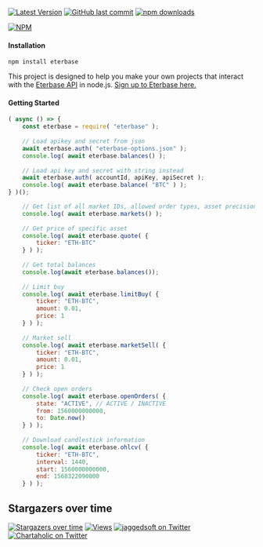 [![Latest Version](https://img.shields.io/github/release/jaggedsoft/eterbase-api.svg?style=flat-square)](https://github.com/jaggedsoft/eterbase-api/releases) 
[![GitHub last commit](https://img.shields.io/github/last-commit/jaggedsoft/eterbase-api.svg?maxAge=2400)](#)
[![npm downloads](https://img.shields.io/npm/dt/eterbase.svg?maxAge=7200)](https://www.npmjs.com/package/eterbase)

[![NPM](https://nodei.co/npm/eterbase.png?compact=true)](https://npmjs.org/package/eterbase)

#### Installation
```
npm install eterbase
```

This project is designed to help you make your own projects that interact with the [Eterbase API](https://developers.eterbase.exchange) in node.js. [Sign up to Eterbase here.](https://www.eterbase.com/)

#### Getting Started
```js
( async () => {
    const eterbase = require( "eterbase" );
    
    // Load apikey and secret from json
    await eterbase.auth( "eterbase-options.json" );
    console.log( await eterbase.balances() );
    
    // Load api key and secret with string instead
    await eterbase.auth( accountId, apiKey, apiSecret );
    console.log( await eterbase.balance( "BTC" ) );
} )();
```

```js
    // Get list of all market IDs, allowed order types, asset precision and more.
    console.log( await eterbase.markets() );
    
    // Get price of specific asset
    console.log( await eterbase.quote( {
        ticker: "ETH-BTC"
    } ) );
    
    // Get total balances
    console.log(await eterbase.balances());
    
    // Limit buy
    console.log( await eterbase.limitBuy( {
        ticker: "ETH-BTC",
        amount: 0.01,
        price: 1
    } ) );
    
    // Market sell
    console.log( await eterbase.marketSell( {
        ticker: "ETH-BTC",
        amount: 0.01,
        price: 1
    } ) );
    
    // Check open orders
    console.log( await eterbase.openOrders( {
        state: "ACTIVE", // ACTIVE / INACTIVE
        from: 1560000000000,
        to: Date.now()
    } ) );
    
    // Download candlestick information
    console.log( await eterbase.ohlcv( {
        ticker: "ETH-BTC",
        interval: 1440,
        start: 1560000000000,
        end: 1568322090000
    } ) );
```

## Stargazers over time

[![Stargazers over time](https://starcharts.herokuapp.com/jaggedsoft/eterbase-api.svg)](https://starcharts.herokuapp.com/jaggedsoft/eterbase-api)
[![Views](http://hits.dwyl.io/jaggedsoft/eterbase-api.svg)](http://hits.dwyl.io/jaggedsoft/eterbase-api)
[![jaggedsoft on Twitter](https://img.shields.io/twitter/follow/jaggedsoft.svg?style=social)](https://twitter.com/jaggedsoft)
[![Chartaholic on Twitter](https://img.shields.io/twitter/follow/Chartaholic.svg?style=social)](https://twitter.com/Chartaholic)
